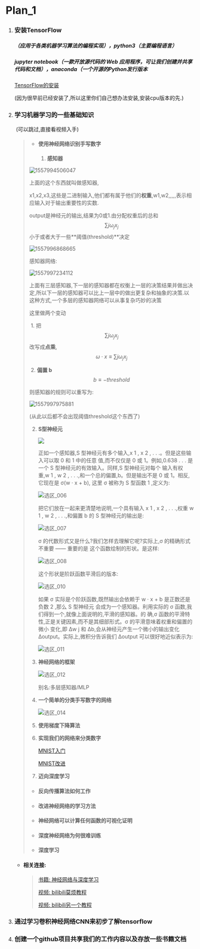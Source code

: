 # Plan_1

1. ### 安装TensorFlow

   ##### （应用于各类机器学习算法的编程实现），python3（主要编程语言）

   #####      jupyter notebook（一款开放源代码的 Web 应用程序，可让我们创建并共享代码和文档），anaconda（一个开源的Python发行版本

   [TensorFlow的安装](https://www.cnblogs.com/lvsling/p/8672404.html)

   (因为很早前已经安装了,所以这里你们自己想办法安装,安装cpu版本的先.)

2. ### 学习机器学习的一些基础知识

   ​            (可以跳过,直接看视频入手)

   > + ####  使用神经网络识别手写数字
   >
   >   1. **感知器**
   >
   > ![1557994506047](./images/选区_001.png)
   >
   > 上面的这个东西就叫做感知器,
   >
   > x1,x2,x3,这些是二进制输入,他们都有属于他们的**权重**,w1,w2,,,,,表示相应输入对于输出重要性的实数.
   >
   > output是神经元的输出,结果为0或1.由分配权重后的总和$$\sum{j}\omega_jx_j$$小于或者大于一些**阈值(threshold)**决定
   >
   > ![1557996868665](./images/选区_002.png)
   >
   > 感知器网络:
   >
   > ![1557997234112](./images/选区_003.png)
   >
   > 上面有三层感知器,下一层的感知器都在权衡上一层的决策结果并做出决定,所以下一层的感知器可以比上一层中的做出更复杂和抽象的决策.以这种方式,一个多层的感知器网络可以从事复杂巧妙的决策
   >
   > 这里做两个变动
   >
   > ​				1.	把$$\sum{j}\omega_jx_j$$改写成**点乘**,$$\omega\cdot x \equiv  \sum{j}\omega_jx_j$$ 
   >
   > ​				2.	**偏置 b**  $$b \equiv -threshold$$
   >
   > 则感知器的规则可以重写为:
   >
   > ![1557997975881](./images/选区_004.png)
   >
   > (从此以后都不会出现阈值threshold这个东西了)
   >
   >   2. **S型神经元**
   >
   >      ![](./images/选区_001.png)
   >
   >      正如一个感知器,S 型神经元有多个输入,x 1 , x 2 , . . .。但是这些输入可以取 0 和 1 中的任意
   >      值,而不仅仅是 0 或 1。例如,0.638 . . . 是一个 S 型神经元的有效输入。同样,S 型神经元对每个
   >      输入有权重,w 1 , w 2 , . . .,和一个总的偏置,b。但是输出不是 0 或 1。相反,它现在是 σ(w · x + b),
   >      这里 σ 被称为 S 型函数 1 ,定义为:
   >
   >      ![选区_006](./images/选区_006.png)
   >
   >      把它们放在一起来更清楚地说明,一个具有输入 x 1 , x 2 , . . .,权重 w 1 , w 2 , . . .,和偏置 b 的 S
   >      型神经元的输出是:
   >
   >      ![选区_007](./images/选区_007.png)
   >
   >      σ 的代数形式又是什么?我们怎样去理解它呢?实际上,σ 的精确形式不重要 —— 重要的是
   >      这个函数绘制的形状。是这样:
   >
   >      ![选区_008](./images/选区_008.png)
   >
   >      
   >
   >      这个形状是阶跃函数平滑后的版本:
   >
   >      ![选区_010](./images/选区_010.png)
   >
   >      如果 σ 实际是个阶跃函数,既然输出会依赖于 w · x + b 是正数还是负数 2 ,那么 S 型神经元
   >      会成为一个感知器。利用实际的 σ 函数,我们得到一个,就像上面说明的,平滑的感知器。的
   >      确,σ 函数的平滑特性,正是关键因素,而不是其细部形式。σ 的平滑意味着权重和偏置的微小
   >      变化,即 ∆w j 和 ∆b,会从神经元产生一个微小的输出变化 ∆output。实际上,微积分告诉我们
   >      ∆output 可以很好地近似表示为:
   >
   >      ![选区_011](./images/选区_011.png)
   >
   >   3. **神经网络的框架**
   >
   >      ![选区_012](./images/选区_012.png)
   >
   >      别名:多层感知器/MLP
   >
   >   4. **一个简单的分类手写数字的网络**
   >
   >      ![选区_014](./images/选区_014.png)
   >
   >   5. **使用梯度下降算法**
   >
   >   6. **实现我们的网络来分类数字**
   >
   >      [MNIST入门](https://github.com/blime4/GAN_AI/blob/master/Code/Plan_1_MNIST_91%25.py)
   >
   >      [MNIST改进](https://github.com/blime4/GAN_AI/blob/master/Code/Plan_1_MNIST_98%25.py)
   >
   >   7. **迈向深度学习**
   >
   > + #### 反向传播算法如何工作
   >
   > + #### 改进神经网络的学习方法
   >
   > + #### 神经网络可以计算任何函数的可视化证明
   >
   > + #### 深度神经网络为何很难训练
   >
   > + #### 深度学习

   + #### 相关连接:

     > [书籍:	神经网络与深度学习](https://github.com/blime4/Mybook/blob/master/tensorflow/%E7%A5%9E%E7%BB%8F%E7%BD%91%E7%BB%9C%E5%92%8C%E6%B7%B1%E5%BA%A6%E5%AD%A6%E4%B9%A0neural%20networks%20and%20deep-learning-%E4%B8%AD%E6%96%87_ALL.pdf)
     >
     > [视频:	bilibili莫烦教程](https://www.bilibili.com/video/av16001891?from=search&seid=5385868079792534716)
     >
     > [视频:	bilibili另一个教程](https://www.bilibili.com/video/av35974848?from=search&seid=10055890662041855685)

3. ### 通过学习卷积神经网络CNN来初步了解tensorflow

4. ### 创建一个github项目共享我们的工作内容以及存放一些书籍文档

 


